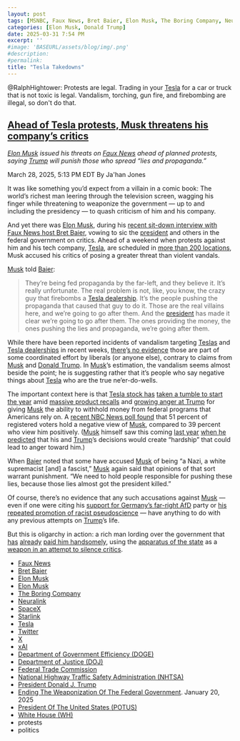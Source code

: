 ```yaml
---
layout: post
tags: [MSNBC, Faux News, Bret Baier, Elon Musk, The Boring Company, Neuralink, SpaceX, Starlink, Tesla, Twitter, X, xAI, Department of Government Efficiency (DOGE), Department of Justice (DOJ), Federal Trade Commission, National Highway Traffic Safety Administration (NHTSA), President Donald J. Trump, Ending The Weaponization Of The Federal Government. January 20, 2025, President Of The United States (POTUS), White House (WH), protests, politics]
categories: [Elon Musk, Donald Trump]
date: 2025-03-31 7:54 PM
excerpt: ''
#image: 'BASEURL/assets/blog/img/.png'
#description:
#permalink:
title: "Tesla Takedowns"
---
```


@RalphHightower: Protests are legal. Trading in your [Tesla](https://www.tesla.com/) for a car or truck that is not toxic is legal. Vandalism, torching, gun fire, and firebombing are illegal, so don't do that.

## [Ahead of Tesla protests, Musk threatens his company’s critics](https://www.msnbc.com/top-stories/latest/tesla-protests-musk-threats-critics-rcna198628)

*[Elon Musk](https://x.com/elonmusk/) issued his threats on [Faux News](https://www.foxnews.com/) ahead of planned protests, saying [Trump](https://www.whitehouse.gov/administration/donald-j-trump/) will punish those who spread “lies and propaganda.”*

March 28, 2025, 5:13 PM EDT
By Ja'han Jones

It was like something you’d expect from a villain in a comic book: The world’s richest man leering through the television screen, wagging his finger while threatening to weaponize the government — up to and including the presidency — to quash criticism of him and his company.

And yet there was [Elon Musk](https://x.com/elonmusk/), during his [recent sit-down interview with Faux News host Bret Baier](https://www.foxnews.com/media/elon-musk-torches-democrats-being-real-villains-tesla-vandalism-blames-left-wing-propaganda), vowing to sic the [president](https://www.whitehouse.gov/administration/donald-j-trump/) and others in the federal government on critics. Ahead of a weekend when protests against him and his tech company, [Tesla](https://www.tesla.com/), are scheduled in [more than 200 locations](https://www.theguardian.com/technology/2025/mar/28/anti-elon-musk-protests-tesla), Musk accused his critics of posing a greater threat than violent vandals.

[Musk](https://x.com/elonmusk/) told [Baier](https://www.foxnews.com/person/b/bret-baier):

> They’re being fed propaganda by the far-left, and they believe it. It’s really unfortunate. The real problem is not, like, you know, the crazy guy that firebombs a [Tesla dealership](https://www.tesla.com/findus). It’s the people pushing the propaganda that caused that guy to do it. Those are the real villains here, and we’re going to go after them. And the [president](https://www.whitehouse.gov/administration/donald-j-trump/) has made it clear we’re going to go after them. The ones providing the money, the ones pushing the lies and propaganda, we’re going after them.

While there have been reported incidents of vandalism targeting [Teslas](https://www.tesla.com/) and [Tesla dealerships](https://www.tesla.com/findus) in recent weeks, [there](https://www.nbcnews.com/tech/elon-musk/tesla-vandalism-not-coordinated-trump-musk-claims-rcna197369)’[s no evidence](https://www.nbcnews.com/tech/elon-musk/tesla-vandalism-not-coordinated-trump-musk-claims-rcna197369) those are part of some coordinated effort by liberals (or anyone else), contrary to claims from [Musk](https://x.com/elonmusk/) and [Donald Trump](https://www.whitehouse.gov/administration/donald-j-trump/). In [Musk](https://x.com/elonmusk/)’s estimation, the vandalism seems almost beside the point; he is suggesting rather that it’s people who say negative things about [Tesla](https://www.tesla.com/) who are the true ne’er-do-wells.

The important context here is that [Tesla stock has](https://www.cnn.com/2025/03/19/business/elon-musk-tesla-stock-nightcap/index.html) [taken a tumble to start the year](https://www.cnn.com/2025/03/19/business/elon-musk-tesla-stock-nightcap/index.html) amid [massive product recalls](https://mashable.com/article/every-cybertruck-recall-full-list) and [growing anger at Trump](https://www.msnbc.com/katy-tur/watch/-striking-level-of-anger-at-musk-gop-feeling-the-heat-from-constituents-over-doge-cuts-232795717602) for giving [Musk](https://x.com/elonmusk/) the ability to withhold money from federal programs that Americans rely on. A [recent NBC News poll found](https://www.nbcnews.com/politics/doge/poll-voters-idea-doge-elon-musk-early-results-raise-red-flags-rcna196541) that 51 percent of registered voters hold a negative view of [Musk](https://x.com/elonmusk/), compared to 39 percent who view him positively. ([Musk](https://x.com/elonmusk/) himself saw this coming [last year](https://www.msnbc.com/the-reidout/reidout-blog/elon-musk-trump-hardship-austerity-taxes-rcna177732) [when he predicted](https://www.msnbc.com/the-reidout/reidout-blog/elon-musk-trump-hardship-austerity-taxes-rcna177732) that his and [Trump](https://www.whitehouse.gov/administration/donald-j-trump/)’s decisions would create “hardship” that could lead to anger toward him.)

When [Baier](https://www.foxnews.com/person/b/bret-baier) noted that some have accused [Musk](https://x.com/elonmusk/) of being “a Nazi, a white supremacist [and] a fascist,” [Musk](https://x.com/elonmusk/) again said that opinions of that sort warrant punishment. “We need to hold people responsible for pushing these lies, because those lies almost got the president killed.”

Of course, there’s no evidence that any such accusations against [Musk](https://x.com/elonmusk/) — even if one were citing his [support for Germany’s far-right AfD](https://www.msnbc.com/the-reidout/reidout-blog/elon-musk-afd-party-german-election-officials-rcna185784) party or [his repeated promotion of racist pseudoscience](https://www.msnbc.com/the-reidout/reidout-blog/trump-sick-immigrants-musk-pseudoscience-rcna146301) — have anything to do with any previous attempts on [Trump](https://www.whitehouse.gov/administration/donald-j-trump/)’s life. 

But this is oligarchy in action: a rich man lording over the government that [has](https://www.washingtonpost.com/technology/interactive/2025/elon-musk-business-government-contracts-funding/) [already](https://www.washingtonpost.com/technology/interactive/2025/elon-musk-business-government-contracts-funding/) [paid him handsomely](https://www.washingtonpost.com/technology/interactive/2025/elon-musk-business-government-contracts-funding/), using the [apparatus of the state](https://www.whitehouse.gov/administration/donald-j-trump/) as a [weapon in an attempt to silence critics](https://www.whitehouse.gov/presidential-actions/2025/01/ending-the-weaponization-of-the-federal-government/).

- [Faux News](https://www.foxnews.com/)
- [Bret Baier](https://www.foxnews.com/person/b/bret-baier)
- [Elon Musk](https://ir.tesla.com/corporate/elon-musk)
- [Elon Musk](https://x.com/elonmusk/)
- [The Boring Company](https://www.boringcompany.com/)
- [Neuralink](https://neuralink.com/)
- [SpaceX](https://www.spacex.com/)
- [Starlink](https://www.starlink.com/)
- [Tesla](https://www.tesla.com/)
- [Twitter](https://twitter.com/)
- [ X ](https://x.com/)
- [xAI](https://x.ai/)
- [Department of Government Efficiency (DOGE)](https://www.doge.gov/)
- [Department of Justice (DOJ)](https://www.justice.gov/)
- [Federal Trade Commission](https://www.ftc.gov/)
- [National Highway Traffic Safety Administration (NHTSA)](https://www.nhtsa.gov/)
- [President Donald J. Trump](https://www.whitehouse.gov/administration/donald-j-trump/)
- [Ending The Weaponization Of The Federal Government](https://www.whitehouse.gov/presidential-actions/2025/01/ending-the-weaponization-of-the-federal-government/). January 20, 2025
- [President Of The United States (POTUS)](https://www.whitehouse.gov/)
- [White House (WH)](https://www.whitehouse.gov/)
- protests
- politics

